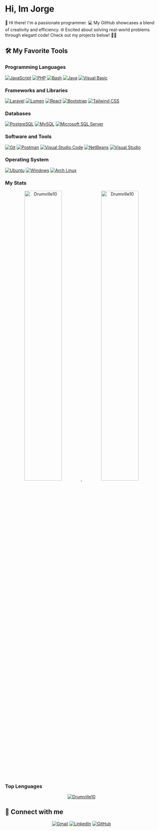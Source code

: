 # Hi, Im Jorge

👋 Hi there! I'm a passionate programmer. 💻 My GitHub showcases a blend of creativity and efficiency. 🌐 Excited about solving real-world problems through elegant code! Check out my projects below! 👨‍💻

## 🛠️ My Favorite Tools

### Programming Languages

<p>
	<a href="https://github.com/Drumville10"><img alt="JavaScript" src="https://img.shields.io/badge/JavaScript%20-%23F7DF1E.svg?logo=javascript&logoColor=black"></a>
	<a href="https://github.com/Drumville10"><img alt="PHP" src="https://img.shields.io/badge/PHP%20-%2314354C.svg?logo=php&logoColor=white"></a>
 	<a href="https://github.com/Drumville10"><img alt="Bash" src="https://img.shields.io/badge/Bash%20-%234EAA25.svg?logo=gnu-bash&logoColor=white"></a>
	<a href="https://github.com/Drumville10"><img alt="Java" src="https://img.shields.io/badge/Java-%23D0742B.svg?logo=java&logoColor=white"></a>
  	<a href="https://github.com/Drumville10"><img alt="Visual Basic" src="https://img.shields.io/badge/Visual%20Basic%20-%23512BD4.svg?logo=visual-basic&logoColor=white"></a>
</p>
	

### Frameworks and Libraries

<p>
	<a href="https://github.com/Drumville10"><img alt="Laravel" src="https://img.shields.io/badge/Laravel%20-%23FF362A.svg?logo=Laravel&logoColor=white"></a>
	<a href="https://github.com/Drumville10"><img alt="Lumen" src="https://img.shields.io/badge/Lumen%20-%23F4645F.svg?logo=Lumen&logoColor=white"></a>
	<a href="https://github.com/Drumville10"><img alt="React" src="https://img.shields.io/badge/React%20-%2361DAFB.svg?logo=react&logoColor=white"></a>
	<a href="https://github.com/Drumville10"><img alt="Bootstrap" src="https://img.shields.io/badge/Bootstrap%20-%23150458.svg?logo=Bootstrap&logoColor=white"></a>
	<a href="https://github.com/Drumville10"><img alt="Tailwind CSS" src="https://img.shields.io/badge/Tailwind%20CSS%20-%2306B6D4.svg?logo=tailwind-css&logoColor=white"></a>
</p>

### Databases

<p>
    	<a href="https://github.com/Drumville10"><img alt="PostgreSQL" src="https://img.shields.io/badge/PostgreSQL%20-%234169E1.svg?logo=postgresql&logoColor=white"></a>
	<a href="https://github.com/Drumville10"><img alt="MySQL" src="https://img.shields.io/badge/MySQL%20-%234479A1.svg?logo=mysql&logoColor=white"></a>
	<a href="https://github.com/Drumville10"><img alt="Microsoft SQL Server" src="https://img.shields.io/badge/Microsoft%20SQL%20Server%20-%23CC2927.svg?logo=microsoft-sql-server&logoColor=white"></a>

</p>

### Software and Tools

<p>
	<a href="https://github.com/Drumville10"><img alt="Git" src="https://img.shields.io/badge/Git%20-%23F05033.svg?logo=git&logoColor=white"></a>
	<a href="https://github.com/Drumville10"><img alt="Postman" src="https://img.shields.io/badge/Postman-FF6C37?logo=postman&logoColor=white"></a>
	<a href="https://github.com/Drumville10"><img alt="Visual Studio Code" src="https://img.shields.io/badge/Visual%20Studio%20Code-0078d7.svg?logo=visual-studio-code&logoColor=white"></a>
	<a href="https://github.com/Drumville10"><img alt="NetBeans" src="https://img.shields.io/badge/NetBeans%20-%231B6AC6.svg?logo=apache-netbeans-ide&logoColor=white"></a>
	<a href="https://github.com/Drumville10"><img alt="Visual Studio" src="https://img.shields.io/badge/Visual%20Studio%20-%235C2D91.svg?logo=visual-studio&logoColor=white"></a>

</p>

### Operating System
<p>
	<a href="https://github.com/Drumville10"><img alt="Ubuntu" src="https://img.shields.io/badge/Ubuntu-E95420?logo=ubuntu&logoColor=white"></a>
	<a href="https://github.com/Drumville10"><img alt="Windows" src="https://img.shields.io/badge/Windows-0078D6?logo=windows&logoColor=white"></a>
	<a href="https://github.com/Drumville10"><img alt="Arch Linux" src="https://img.shields.io/badge/Arch%20Linux-1793D1?logo=arch-linux&logoColor=white"></a>
</p>


### My Stats

<p align="center">
	<a href="[https://github.com/Drumville10](https://github.com/Drumville10)">
		<img width="49.5%" src="https://github-readme-stats.vercel.app/api?username=Drumville10&show_icons=true" alt="Drumville10">
		<img width="49.5%" src="https://github-readme-streak-stats.herokuapp.com/?user=Drumville10" alt="Drumville10">
	</a>
</p>

### Top Lenguages
<p align="center">
	<a href="https://github.com/Drumville10">
	<img src="https://github-readme-stats.vercel.app/api/top-langs/?username=Drumville10&langs_count=8&layout=compact" alt="Drumville10">
	</a>
	<br/>
</p>

## 🤝 Connect with me
<p align="center">
	<a href="mailto:jorgecontact10@gmail.com"><img img src="https://img.shields.io/badge/gmail-%23EA4335.svg?style=plastic&logo=gmail&logoColor=white" alt="Gmail"/></a>
	<a href="https://www.linkedin.com/in/jorge-ronaldo-zegarra-mendoza-41919b270/"><img src="https://img.shields.io/badge/linkedin-%230A66C2.svg?style=plastic&logo=linkedin&logoColor=white" alt="LinkedIn"/></a>
	<a href="https://github.com/Drumville10"><img src="https://img.shields.io/badge/github-%23181717.svg?style=plastic&logo=github&logoColor=white" alt="GitHub"/></a>

</p>


